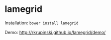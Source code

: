 lamegrid
========

Installation: `bower install lamegrid`

Demo: http://rkrupinski.github.io/lamegrid/demo/
